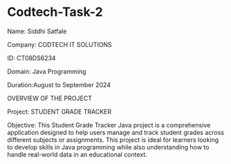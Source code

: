 # Codtech-Task-2
Name: Siddhi Satfale

Company: CODTECH IT SOLUTIONS

ID: CT08DS6234

Domain: Java Programming

Duration:August to September 2024

OVERVIEW OF THE PROJECT

Project: STUDENT GRADE TRACKER

Objective: This Student Grade Tracker Java project is a comprehensive application designed to help users manage and track student grades across different subjects or assignments.
This project is ideal for learners looking to develop skills in Java programming while also understanding how to handle real-world data in an educational context.
